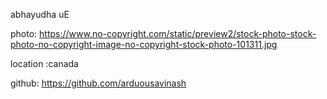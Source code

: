 abhayudha uE

photo: https://www.no-copyright.com/static/preview2/stock-photo-stock-photo-no-copyright-image-no-copyright-stock-photo-101311.jpg

location :canada

github: https://github.com/arduousavinash
